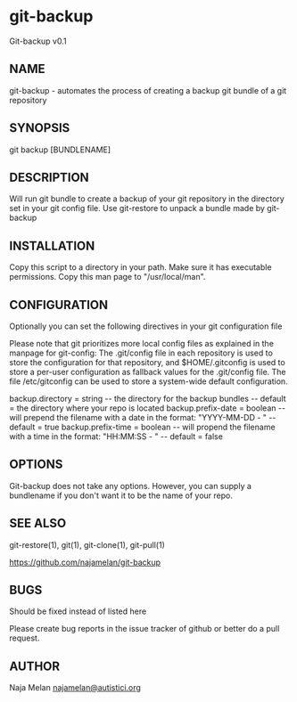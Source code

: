 git-backup
==========


Git-backup v0.1


## NAME
git-backup \- automates the process of creating a backup git bundle of a git repository


## SYNOPSIS
git backup [BUNDLENAME]


## DESCRIPTION
Will run git bundle to create a backup of your git repository in the directory set in your git config file. Use git-restore to unpack a bundle made by git-backup


## INSTALLATION
Copy this script to a directory in your path. Make sure it has executable permissions. Copy this man page to "/usr/local/man".


## CONFIGURATION
Optionally you can set the following directives in your git configuration file

Please note that git prioritizes more local config files as explained in the manpage for git-config:
The .git/config file in each repository is used to store the
configuration for that repository, and $HOME/.gitconfig is used to store a per-user configuration as fallback values for the .git/config file. The file /etc/gitconfig
can be used to store a system-wide default configuration.

backup.directory   = string  -- the directory for the backup bundles                                   -- default = the directory where your repo is located
backup.prefix-date = boolean -- will prepend the filename with a date in the format: "YYYY-MM-DD - "   -- default = true
backup.prefix-time = boolean -- will propend the filename with a time in the format: "HH:MM:SS - "     -- default = false


## OPTIONS
Git-backup does not take any options. However, you can supply a bundlename if you don't want it to be the name of your repo.


## SEE ALSO
git-restore(1), git(1), git-clone(1), git-pull(1)

https://github.com/najamelan/git-backup


## BUGS
Should be fixed instead of listed here

Please create bug reports in the issue tracker of github or better do a pull request.


## AUTHOR
Naja Melan najamelan@autistici.org